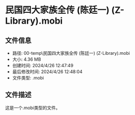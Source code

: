 ﻿# 民国四大家族全传 (陈廷一) (Z-Library).mobi

## 文件信息
- 路径: 00-temp\民国四大家族全传 (陈廷一) (Z-Library).mobi
- 大小: 4.36 MB
- 创建时间: 2024/4/26 12:47:49
- 最后修改时间: 2024/4/26 12:48:04
- 文件类型: .mobi

## 文件描述
这是一个.mobi类型的文件。

